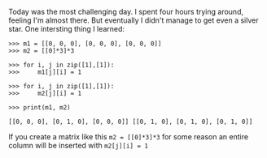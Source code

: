 Today was the most challenging day. I spent four hours trying around, feeling I'm almost there. But eventually I didn't manage to get even a silver star. One intersting thing I learned:
```
>>> m1 = [[0, 0, 0], [0, 0, 0], [0, 0, 0]]
>>> m2 = [[0]*3]*3

>>> for i, j in zip([1],[1]):
>>>     m1[j][i] = 1

>>> for i, j in zip([1],[1]):
>>>     m2[j][i] = 1

>>> print(m1, m2)

[[0, 0, 0], [0, 1, 0], [0, 0, 0]] [[0, 1, 0], [0, 1, 0], [0, 1, 0]]

```
If you create a matrix like this ```m2 = [[0]*3]*3``` for some reason an entire column will be inserted with ```m2[j][i] = 1```